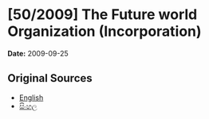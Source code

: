 # [50/2009] The Future world Organization (Incorporation)

**Date:** 2009-09-25

## Original Sources

- [English](https://documents.gov.lk/view/acts/2009/9/50-2009_E.pdf)
- [සිංහල](https://documents.gov.lk/view/acts/2009/9/50-2009_S.pdf)
